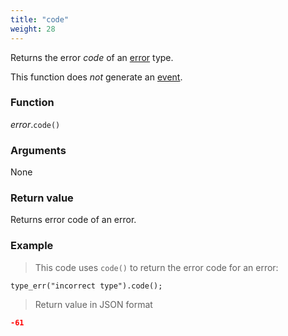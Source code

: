 ```yaml
---
title: "code"
weight: 28
---
```


Returns the error *code* of an [error](..) type.

This function does *not* generate an [event](../../../overview/events).

### Function

*error*.`code()`

### Arguments

None

### Return value

Returns error code of an error.

### Example

> This code uses `code()` to return the error code for an error:

```thingsdb,json_response
type_err("incorrect type").code();
```

> Return value in JSON format

```json
-61
```
